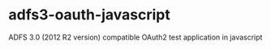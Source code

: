 # adfs3-oauth-javascript
ADFS 3.0 (2012 R2 version) compatible OAuth2 test application in javascript
